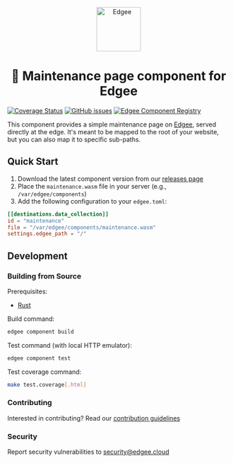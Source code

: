 <div align="center">
<p align="center">
  <a href="https://www.edgee.cloud">
    <picture>
      <source media="(prefers-color-scheme: dark)" srcset="https://cdn.edgee.cloud/img/component-dark.svg">
      <img src="https://cdn.edgee.cloud/img/component.svg" height="100" alt="Edgee">
    </picture>
  </a>
</p>
</div>

<h1 align="center">🚧 Maintenance page component for Edgee</h1>

[![Coverage Status](https://coveralls.io/repos/github/edgee-cloud/maintenance-page-component/badge.svg)](https://coveralls.io/github/edgee-cloud/maintenance-page-component)
[![GitHub issues](https://img.shields.io/github/issues/edgee-cloud/maintenance-page-component.svg)](https://github.com/edgee-cloud/maintenance-page-component/issues)
[![Edgee Component Registry](https://img.shields.io/badge/Edgee_Component_Registry-Public-green.svg)](https://www.edgee.cloud/edgee/maintenance-page)


This component provides a simple maintenance page on [Edgee](https://www.edgee.cloud),
served directly at the edge. It's meant to be mapped to the root of your website, but you can
also map it to specific sub-paths.


## Quick Start

1. Download the latest component version from our [releases page](../../releases)
2. Place the `maintenance.wasm` file in your server (e.g., `/var/edgee/components`)
3. Add the following configuration to your `edgee.toml`:

```toml
[[destinations.data_collection]]
id = "maintenance"
file = "/var/edgee/components/maintenance.wasm"
settings.edgee_path = "/"
```

## Development

### Building from Source
Prerequisites:
- [Rust](https://www.rust-lang.org/tools/install)

Build command:
```bash
edgee component build
```

Test command (with local HTTP emulator):
```bash
edgee component test
```

Test coverage command:
```bash
make test.coverage[.html]
```

### Contributing
Interested in contributing? Read our [contribution guidelines](./CONTRIBUTING.md)

### Security
Report security vulnerabilities to [security@edgee.cloud](mailto:security@edgee.cloud)
